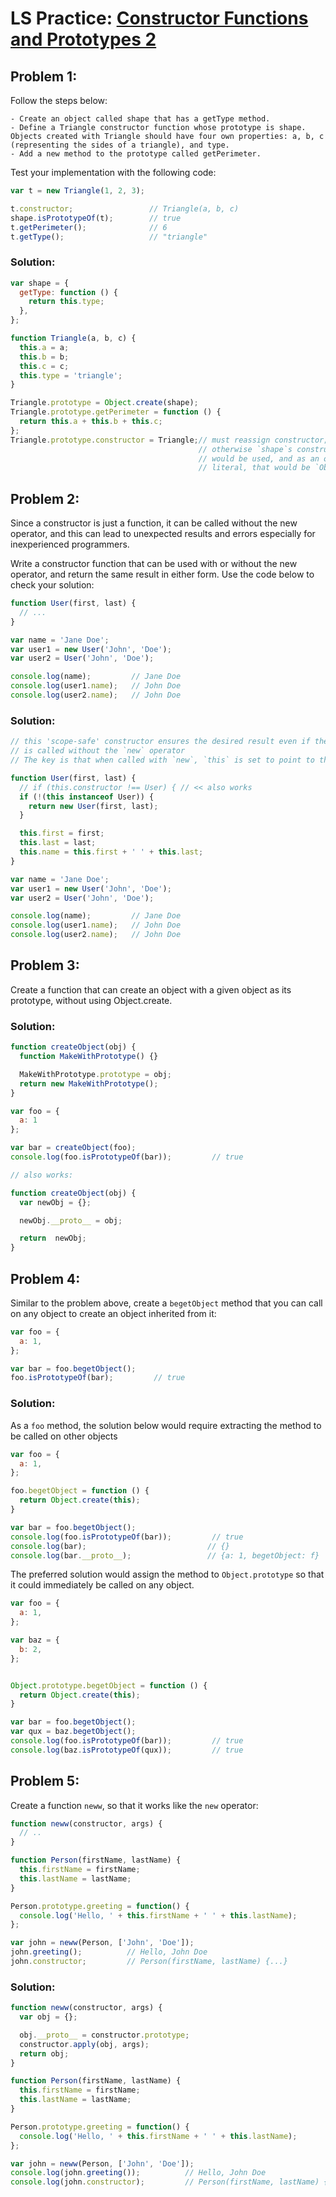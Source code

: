 # LS Practice: [Constructor Functions and Prototypes 2](https://launchschool.com/lessons/24a4613a/assignments/cbb1afa7)

## Problem 1:

Follow the steps below:

    - Create an object called shape that has a getType method.
    - Define a Triangle constructor function whose prototype is shape. Objects created with Triangle should have four own properties: a, b, c (representing the sides of a triangle), and type.
    - Add a new method to the prototype called getPerimeter.

Test your implementation with the following code:

```javascript
var t = new Triangle(1, 2, 3);

t.constructor;                 // Triangle(a, b, c)
shape.isPrototypeOf(t);        // true
t.getPerimeter();              // 6
t.getType();                   // "triangle"
```

### Solution:

```javascript
var shape = {
  getType: function () {
    return this.type;
  },
};

function Triangle(a, b, c) {
  this.a = a;
  this.b = b;
  this.c = c;
  this.type = 'triangle';
}

Triangle.prototype = Object.create(shape);
Triangle.prototype.getPerimeter = function () {
  return this.a + this.b + this.c;
};
Triangle.prototype.constructor = Triangle;// must reassign constructor;
                                          // otherwise `shape`s constructor
                                          // would be used, and as an object
                                          // literal, that would be `Object()`
```

## Problem 2:

Since a constructor is just a function, it can be called without the new operator, and this can lead to unexpected results and errors especially for inexperienced programmers.

Write a constructor function that can be used with or without the new operator, and return the same result in either form. Use the code below to check your solution:

```javascript
function User(first, last) {
  // ...
}

var name = 'Jane Doe';
var user1 = new User('John', 'Doe');
var user2 = User('John', 'Doe');

console.log(name);         // Jane Doe
console.log(user1.name);   // John Doe
console.log(user2.name);   // John Doe
```

### Solution:

```javascript
// this 'scope-safe' constructor ensures the desired result even if the function
// is called without the `new` operator
// The key is that when called with `new`, `this` is set to point to the new object

function User(first, last) {
  // if (this.constructor !== User) { // << also works
  if (!(this instanceof User)) {
    return new User(first, last);
  }

  this.first = first;
  this.last = last;
  this.name = this.first + ' ' + this.last;
}

var name = 'Jane Doe';
var user1 = new User('John', 'Doe');
var user2 = User('John', 'Doe');

console.log(name);         // Jane Doe
console.log(user1.name);   // John Doe
console.log(user2.name);   // John Doe

```

## Problem 3:

Create a function that can create an object with a given object as its prototype, without using Object.create.

### Solution:

```javascript
function createObject(obj) {
  function MakeWithPrototype() {}

  MakeWithPrototype.prototype = obj;
  return new MakeWithPrototype();
}

var foo = {
  a: 1
};

var bar = createObject(foo);
console.log(foo.isPrototypeOf(bar));         // true

// also works:

function createObject(obj) {
  var newObj = {};

  newObj.__proto__ = obj;

  return  newObj;
}

```

## Problem 4:

Similar to the problem above, create a `begetObject` method that you can call on any object to create an object inherited from it:

```javascript
var foo = {
  a: 1,
};

var bar = foo.begetObject();
foo.isPrototypeOf(bar);         // true
```

### Solution:

As a `foo` method, the solution below would require extracting the method to be called on other objects

```javascript
var foo = {
  a: 1,
};

foo.begetObject = function () {
  return Object.create(this);
}

var bar = foo.begetObject();
console.log(foo.isPrototypeOf(bar));         // true
console.log(bar);                           // {}
console.log(bar.__proto__);                 // {a: 1, begetObject: f}
```

The preferred solution would assign the method to `Object.prototype` so that it could immediately be called on any object.

```javascript
var foo = {
  a: 1,
};

var baz = {
  b: 2,
};


Object.prototype.begetObject = function () {
  return Object.create(this);
}

var bar = foo.begetObject();
var qux = baz.begetObject();
console.log(foo.isPrototypeOf(bar));         // true
console.log(baz.isPrototypeOf(qux));         // true
```

## Problem 5:

Create a function `neww`, so that it works like the `new` operator:

```javascript
function neww(constructor, args) {
  // ..
}

function Person(firstName, lastName) {
  this.firstName = firstName;
  this.lastName = lastName;
}

Person.prototype.greeting = function() {
  console.log('Hello, ' + this.firstName + ' ' + this.lastName);
};

var john = neww(Person, ['John', 'Doe']);
john.greeting();          // Hello, John Doe
john.constructor;         // Person(firstName, lastName) {...}
```

### Solution:

```javascript
function neww(constructor, args) {
  var obj = {};

  obj.__proto__ = constructor.prototype;
  constructor.apply(obj, args);
  return obj;
}

function Person(firstName, lastName) {
  this.firstName = firstName;
  this.lastName = lastName;
}

Person.prototype.greeting = function() {
  console.log('Hello, ' + this.firstName + ' ' + this.lastName);
};

var john = neww(Person, ['John', 'Doe']);
console.log(john.greeting());          // Hello, John Doe
console.log(john.constructor);         // Person(firstName, lastName) {...}

```
